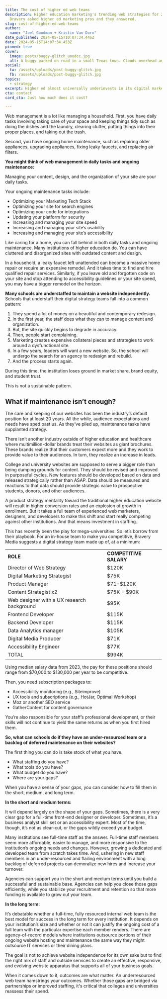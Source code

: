 ```yaml
---
title: The cost of higher ed web teams
description: Higher education marketing's trending web strategies for 2024.
  Bravery asked higher ed marketing pros and they answered.
slug: cost-of-higher-ed-web-teams
author:
  name: "Joel Goodman + Kristin Van Dorn"
date_published: 2024-05-15T10:07:34.446Z
date: 2024-05-15T14:07:34.453Z
pinned: true
cover:
  image: posts/buggy-glitch_uoodcc.jpg
  alt: A buggy parked on road in a small Texas town. Clouds overhead and old buildings on either side. Glitched out.
social:
  tw: /assets/uploads/post-buggy-glitch.jpg
  fb: /assets/uploads/post-buggy-glitch.jpg
topics:
  - strategy
excerpt: Higher ed almost universally underinvests in its digital marketing team.
cta: contact
card_cta: Just how much does it cost?

---
```

Web management is a lot like managing a household. First, you have daily tasks involving taking care of your space and keeping things tidy such as doing the dishes and the laundry, clearing clutter, putting things into their proper places, and taking out the trash.

Second, you have ongoing home maintenance, such as repairing older appliances, upgrading appliances, fixing leaky faucets, and replacing air filters.

**You might think of web management in daily tasks and ongoing maintenance:**

Managing your content, design, and the organization of your site are your daily tasks.

Your ongoing maintenance tasks include:

* Optimizing your Marketing Tech Stack
* Optimizing your site for search engines
* Optimizing your code for integrations
* Updating your platform for security
* Increasing and managing your site speed
* Increasing and managing your site’s usability
* Increasing and managing your site’s accessibility

Like caring for a home, you can fall behind in both daily tasks and ongoing maintenance. Many institutions of higher education do. You can have cluttered and disorganized sites with outdated content and design.

In a household, a leaky faucet left unattended can become a massive home repair or require an expensive remodel. And it takes time to find and hire qualified repair services. Similarly, if you leave old and forgotten code on your site and stop attending to accessibility guidelines or your site speed, you may have a bigger remodel on the horizon.

**Many schools are understaffed to maintain a website independently.** Schools that understaff their digital strategy teams fall into a common pattern:

1. They spend a lot of money on a beautiful and contemporary redesign.
2. In the first year, the staff does what they can to manage content and organization.
3. But, the site quickly begins to degrade in accuracy.
4. Then, people start complaining.
5. Marketing creates expensive collateral pieces and strategies to work around a dysfunctional site.
6. In a few years, leaders will want a new website. So, the school will undergo the search for an agency to redesign and rebuild.
7. And the process starts again.

During this time, the institution loses ground in market share, brand equity, and student trust.

This is not a sustainable pattern.

## What if maintenance isn’t enough?

The care and keeping of our websites has been the industry’s default position for at least 20 years. All the while, audience expectations and needs have sped past us. As they’ve piled up, maintenance tasks have supplanted strategy.

There isn’t another industry outside of higher education and healthcare where multimillion-dollar brands treat their websites as giant brochures. These brands realize that their customers expect more and they work to provide value to their audiences. In turn, they realize an increase in leads.

College and university websites are supposed to serve a bigger role than being dumping grounds for content. They should be revised and improved in purposeful cycles. New features should be developed based on data and released strategically rather than ASAP. Data should be measured and reactions to that data should provide strategic value to prospective students, donors, and other audiences.

A product strategy mentality toward the traditional higher education website will result in higher conversion rates and an explosion of growth in enrollment. But it takes a full team of experienced web marketers, designers, and developers to make this shift and start really competing against other institutions. And that means investment in staffing.

This has recently been the play for mega-universities. So let’s borrow from their playbook. For an in-house team to make you competitive, Bravery Media suggests a digital strategy team made up of, at a minimum:

<table>
  <tr>
   <td><strong>ROLE</strong>
   </td>
   <td><strong>COMPETITIVE SALARY </strong>
   </td>
  </tr>
  <tr>
   <td>Director of Web Strategy
   </td>
   <td>$120K
   </td>
  </tr>
  <tr>
   <td>Digital Marketing Strategist
   </td>
   <td>$75K
   </td>
  </tr>
  <tr>
   <td>Product Manager
   </td>
   <td>$71-$120K
   </td>
  </tr>
  <tr>
   <td>Content Strategist x2
   </td>
   <td>$75K - $90K
   </td>
  </tr>
  <tr>
   <td>Web designer with a UX research background
   </td>
   <td>$95K
   </td>
  </tr>
  <tr>
   <td>Frontend Developer
   </td>
   <td>$115K
   </td>
  </tr>
  <tr>
   <td>Backend Developer
   </td>
   <td>$115K
   </td>
  </tr>
  <tr>
   <td>Data Analytics manager
   </td>
   <td>$105K
   </td>
  </tr>
  <tr>
   <td>Digital Media Producer
   </td>
   <td>$71K
   </td>
  </tr>
  <tr>
   <td>Accessibility Engineer
   </td>
   <td>$77K
   </td>
  </tr>
  <tr>
   <td>TOTAL
   </td>
   <td>$994K
   </td>
  </tr>
</table>

Using median salary data from 2023, the pay for these positions should range from $70,000 to $130,000 per year to be competitive.

Then, you need subscription packages to:

* Accessibility monitoring (e.g., Siteimprove)
* UX tools and subscriptions (e.g., HotJar, Optimal Workshop)
* Moz or another SEO service
* GatherContent for content governance

You’re also responsible for your staff’s professional development, or their skills will not continue to yield the same returns as when you first hired them.

**So, what can schools do if they have an under-resourced team or a backlog of deferred maintenance on their websites?**

The first thing you can do is take stock of what you have.

* What staffing do you have?
* What tools do you have?
* What budget do you have?
* Where are your gaps?

When you have a sense of your gaps, you can consider how to fill them in the short, medium, and long term.

**In the short and medium terms:**

It will depend largely on the shape of your gaps. Sometimes, there is a very clear gap for a full-time front-end designer or developer. Sometimes, it’s a business analyst skill set or an accessibility expert. Most of the time, though, it’s not as clear-cut, or the gaps wildly exceed your budget.

Many institutions see full-time staff as the answer. Full-time staff members seem more affordable, easier to manage, and more responsive to the institution’s ongoing needs and changes. However, growing a dedicated and developed team from scratch takes time. And, ushering in new staff members in an under-resourced and flailing environment with a long backlog of deferred projects can demoralize new hires and increase your turnover.

Agencies can support you in the short and medium terms until you build a successful and sustainable base. Agencies can help you close those gaps efficiently, while you stabilize your recruitment and retention so that more funding is available to grow out your team.

**In the long term:**

It’s debatable whether a full-time, fully resourced internal web team is the best model for success in the long term for every institution. It depends on your institution’s size and whether or not it can justify the ongoing cost of a full team with the particular expertise each member renders. There are agency-of-record models where institutions outsource portions of their ongoing website hosting and maintenance the same way they might outsource IT services or their dining plans.

The goal is not to achieve website independence for its own sake but to find the right mix of staff and outside services to create an effective, responsive, and evolving website apparatus that supports all of your business goals.

When it comes down to it, outcomes are what matter. An underresourced web team hamstrings your outcomes. Whether those gaps are bridged via partnerships or improved staffing, it's critical that colleges and universities reassess their spend.
